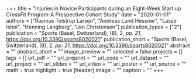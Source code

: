 +++
title = "Injuries in Novice Participants during an Eight-Week Start up CrossFit Program-A Prospective Cohort Study"
date = "2020-01-01"
authors = ["Rasmus Tolstrup Larsen", "Andreas Lund Hessner", "Lasse Ishoi", "Henning Langberg", "Jan Christensen"]
publication_types = ["2"]
publication = "Sports (Basel, Switzerland), (8), 2, _pp. 21_, https://doi.org/10.3390/sports8020021"
publication_short = "Sports (Basel, Switzerland), (8), 2, _pp. 21_, https://doi.org/10.3390/sports8020021"
abstract = ""
abstract_short = ""
image_preview = ""
selected = false
projects = []
tags = []
url_pdf = ""
url_preprint = ""
url_code = ""
url_dataset = ""
url_project = ""
url_slides = ""
url_video = ""
url_poster = ""
url_source = ""
math = true
highlight = true
[header]
image = ""
caption = ""
+++
